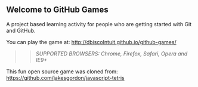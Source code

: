 ## Welcome to GitHub Games

A project based learning activity for people who are getting started with Git and GitHub.

You can play the game at: http://dbiscoIntuit.github.io/github-games/

>> _*SUPPORTED BROWSERS*: Chrome, Firefox, Safari, Opera and IE9+_

This fun open source game was cloned from: https://github.com/jakesgordon/javascript-tetris
